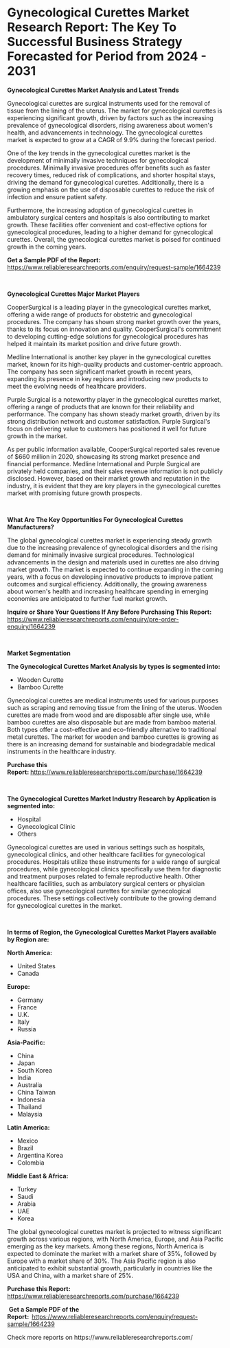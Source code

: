 <p><h1>Gynecological Curettes Market Research Report: The Key To Successful Business Strategy Forecasted for Period from 2024 - 2031</h1></p><p><strong>Gynecological Curettes Market Analysis and Latest Trends</strong></p>
<p><p>Gynecological curettes are surgical instruments used for the removal of tissue from the lining of the uterus. The market for gynecological curettes is experiencing significant growth, driven by factors such as the increasing prevalence of gynecological disorders, rising awareness about women's health, and advancements in technology. The gynecological curettes market is expected to grow at a CAGR of 9.9% during the forecast period.</p><p>One of the key trends in the gynecological curettes market is the development of minimally invasive techniques for gynecological procedures. Minimally invasive procedures offer benefits such as faster recovery times, reduced risk of complications, and shorter hospital stays, driving the demand for gynecological curettes. Additionally, there is a growing emphasis on the use of disposable curettes to reduce the risk of infection and ensure patient safety.</p><p>Furthermore, the increasing adoption of gynecological curettes in ambulatory surgical centers and hospitals is also contributing to market growth. These facilities offer convenient and cost-effective options for gynecological procedures, leading to a higher demand for gynecological curettes. Overall, the gynecological curettes market is poised for continued growth in the coming years.</p></p>
<p><strong>Get a Sample PDF of the Report:&nbsp;</strong> <a href="https://www.reliableresearchreports.com/enquiry/request-sample/1664239">https://www.reliableresearchreports.com/enquiry/request-sample/1664239</a></p>
<p>&nbsp;</p>
<p><strong>Gynecological Curettes Major Market Players</strong></p>
<p><p>CooperSurgical is a leading player in the gynecological curettes market, offering a wide range of products for obstetric and gynecological procedures. The company has shown strong market growth over the years, thanks to its focus on innovation and quality. CooperSurgical's commitment to developing cutting-edge solutions for gynecological procedures has helped it maintain its market position and drive future growth.</p><p>Medline International is another key player in the gynecological curettes market, known for its high-quality products and customer-centric approach. The company has seen significant market growth in recent years, expanding its presence in key regions and introducing new products to meet the evolving needs of healthcare providers.</p><p>Purple Surgical is a noteworthy player in the gynecological curettes market, offering a range of products that are known for their reliability and performance. The company has shown steady market growth, driven by its strong distribution network and customer satisfaction. Purple Surgical's focus on delivering value to customers has positioned it well for future growth in the market.</p><p>As per public information available, CooperSurgical reported sales revenue of $660 million in 2020, showcasing its strong market presence and financial performance. Medline International and Purple Surgical are privately held companies, and their sales revenue information is not publicly disclosed. However, based on their market growth and reputation in the industry, it is evident that they are key players in the gynecological curettes market with promising future growth prospects.</p></p>
<p>&nbsp;</p>
<p><strong>What Are The Key Opportunities For Gynecological Curettes Manufacturers?</strong></p>
<p><p>The global gynecological curettes market is experiencing steady growth due to the increasing prevalence of gynecological disorders and the rising demand for minimally invasive surgical procedures. Technological advancements in the design and materials used in curettes are also driving market growth. The market is expected to continue expanding in the coming years, with a focus on developing innovative products to improve patient outcomes and surgical efficiency. Additionally, the growing awareness about women's health and increasing healthcare spending in emerging economies are anticipated to further fuel market growth.</p></p>
<p><strong>Inquire or Share Your Questions If Any Before Purchasing This Report:</strong> <a href="https://www.reliableresearchreports.com/enquiry/pre-order-enquiry/1664239">https://www.reliableresearchreports.com/enquiry/pre-order-enquiry/1664239</a></p>
<p>&nbsp;</p>
<p><strong>Market Segmentation</strong></p>
<p><strong>The Gynecological Curettes Market Analysis by types is segmented into:</strong></p>
<p><ul><li>Wooden Curette</li><li>Bamboo Curette</li></ul></p>
<p><p>Gynecological curettes are medical instruments used for various purposes such as scraping and removing tissue from the lining of the uterus. Wooden curettes are made from wood and are disposable after single use, while bamboo curettes are also disposable but are made from bamboo material. Both types offer a cost-effective and eco-friendly alternative to traditional metal curettes. The market for wooden and bamboo curettes is growing as there is an increasing demand for sustainable and biodegradable medical instruments in the healthcare industry.</p></p>
<p><strong>Purchase this Report:&nbsp;</strong><a href="https://www.reliableresearchreports.com/purchase/1664239">https://www.reliableresearchreports.com/purchase/1664239</a></p>
<p>&nbsp;</p>
<p><strong>The Gynecological Curettes Market Industry Research by Application is segmented into:</strong></p>
<p><ul><li>Hospital</li><li>Gynecological Clinic</li><li>Others</li></ul></p>
<p><p>Gynecological curettes are used in various settings such as hospitals, gynecological clinics, and other healthcare facilities for gynecological procedures. Hospitals utilize these instruments for a wide range of surgical procedures, while gynecological clinics specifically use them for diagnostic and treatment purposes related to female reproductive health. Other healthcare facilities, such as ambulatory surgical centers or physician offices, also use gynecological curettes for similar gynecological procedures. These settings collectively contribute to the growing demand for gynecological curettes in the market.</p></p>
<p>&nbsp;</p>
<p><strong>In terms of Region, the Gynecological Curettes Market Players available by Region are:</strong></p>
<p>
    <p> <strong> North America: </strong>
        <ul>
            <li>United States</li>
            <li>Canada</li>
        </ul>
        </p> 
    <p> <strong> Europe: </strong>
        <ul>
            <li>Germany</li>
            <li>France</li>
            <li>U.K.</li>
            <li>Italy</li>
            <li>Russia</li>
        </ul>
        </p> 
    <p> <strong> Asia-Pacific: </strong>
        <ul>
            <li>China</li>
            <li>Japan</li>
            <li>South Korea</li>
            <li>India</li>
            <li>Australia</li>
            <li>China Taiwan</li>
            <li>Indonesia</li>
            <li>Thailand</li>
            <li>Malaysia</li>
        </ul>
        </p> 
    <p> <strong> Latin America: </strong>
        <ul>
            <li>Mexico</li>
            <li>Brazil</li>
            <li>Argentina Korea</li>
            <li>Colombia</li>
        </ul>
        </p> 
    <p> <strong> Middle East & Africa: </strong>
        <ul>
            <li>Turkey</li>
            <li>Saudi</li>
            <li>Arabia</li>
            <li>UAE</li>
            <li>Korea</li>
        </ul>
    </p>
    </p>
<p><p>The global gynecological curettes market is projected to witness significant growth across various regions, with North America, Europe, and Asia Pacific emerging as the key markets. Among these regions, North America is expected to dominate the market with a market share of 35%, followed by Europe with a market share of 30%. The Asia Pacific region is also anticipated to exhibit substantial growth, particularly in countries like the USA and China, with a market share of 25%.</p></p>
<p><strong>Purchase this Report: </strong><a href="https://www.reliableresearchreports.com/purchase/1664239">https://www.reliableresearchreports.com/purchase/1664239</a></p>
<p>&nbsp;<strong>Get a Sample PDF of the Report:&nbsp;&nbsp;</strong><a href="https://www.reliableresearchreports.com/enquiry/request-sample/1664239">https://www.reliableresearchreports.com/enquiry/request-sample/1664239</a></p>
<p><strong></strong></p>
<p>Check more reports on https://www.reliableresearchreports.com/</p>
